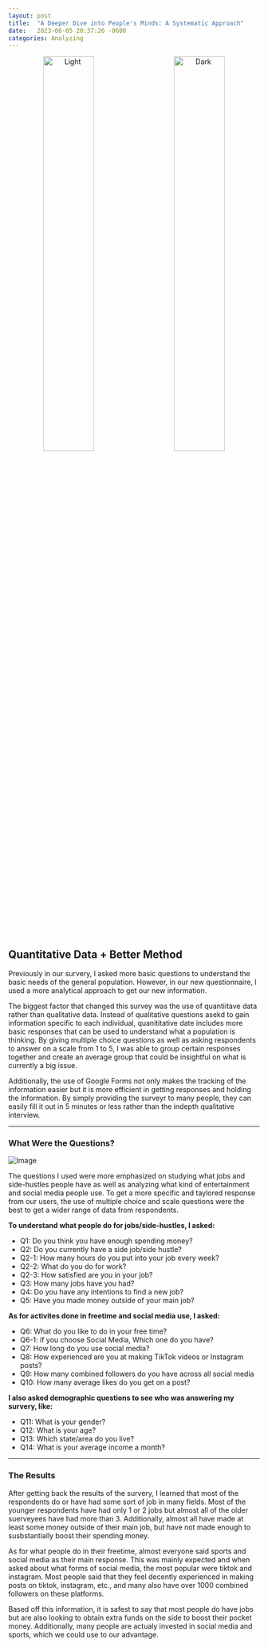 ```yaml
---
layout: post
title:  "A Deeper Dive into People's Minds: A Systematic Approach" 
date:   2023-06-05 20:37:26 -0600
categories: Analyzing
---
```


<p align="center">
  <img alt="Light" src="https://res.cloudinary.com/dsdmfz9bs/image/upload/v1686019754/Quantitiatve_Data_yu2epg.png" width="45%">
&nbsp; &nbsp; &nbsp; &nbsp;
  <img alt="Dark" src="https://res.cloudinary.com/dsdmfz9bs/image/upload/v1686019127/Google_Form_Image_vg0e9n.png" width="45%">
</p>

## Quantitative Data + Better Method

Previously in our survery, I asked more basic questions to understand the basic needs of the general population. However, in our new questionnaire, I used a more analytical approach to get our new information.

The biggest factor that changed this survey was the use of quantiitave data rather than qualitative data. Instead of qualitative questions asekd to gain information specific to each individual, quanititative date includes more basic responses that can be used to understand what a population is thinking. By giving multiple choice questions as well as asking respondents to answer on a scale from 1 to 5, I was able to group certain responses together and create an average group that could be insightful on what is currently a big issue.

 Additionally, the use of Google Forms not only makes the tracking of the information easier but it is more efficient in getting responses and holding the information. By simply providing the surveyr to many people, they can easily fill it out in 5 minutes or less rather than the indepth qualitative interview.

---

### What Were the Questions?

![Image](https://res.cloudinary.com/dsdmfz9bs/image/upload/v1686019981/Screen_Shot_2023-06-05_at_8.52.41_PM_awgfqr.png)

The questions I used were more emphasized on studying what jobs and side-hustles people have as well as analyzing what kind of entertainment and social media people use. To get a more specific and taylored response from our users, the use of multiple choice and scale questions were the best to get a wider range of data from respondents.

**To understand what people do for jobs/side-hustles, I asked:**

- Q1: Do you think you have enough spending money?
- Q2: Do you currently have a side job/side hustle?
- Q2-1: How many hours do you put into your job every week?
- Q2-2: What do you do for work?
- Q2-3: How satisfied are you in your job?
- Q3: How many jobs have you had?
- Q4: Do you have any intentions to find a new job?
- Q5: Have you made money outside of your main job?

**As for activites done in freetime and social media use, I asked:**

- Q6: What do you like to do in your free time?
- Q6-1: if you choose Social Media, Which one do you have?
- Q7: How long do you use social media?
- Q8: How experienced are you at making TikTok videos or Instagram posts?
- Q9: How many combined followers do you have across all social media
- Q10: How many average likes do you get on a post?

**I also asked demographic questions to see who was answering my survery, like:**

- Q11: What is your gender?
- Q12: What is your age?
- Q13: Which state/area do you live?
- Q14: What is your average income a month?

---

### The Results

After getting back the results of the survery, I learned that most of the respondents do or have had some sort of job in many fields. Most of the younger respondents have had only 1 or 2 jobs but almost all of the older suerveyees have had more than 3. Additionally, almost all have made at least some money outside of their main job, but have not made enough to susbstantially boost their spending money.

As for what people do in their freetime, almost everyone said sports and social media as their main response. This was mainly expected and when asked about what forms of social media, the most popular were tiktok and instagram. Most people said that they feel decently experienced in making posts on tiktok, instagram, etc., and many also have over 1000 combined followers on these platforms.

Based off this information, it is safest to say that most people do have jobs but are also looking to obtain extra funds on the side to boost their pocket money. Additionally, many people are actualy invested in social media and sports, which we could use to our advantage.
